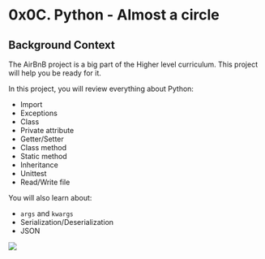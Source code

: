 <h1 class="gap">0x0C. Python - Almost a circle</h1>

<h2>Background Context</h2>
<p>The AirBnB project is a big part of the Higher level curriculum. 
This project will help you be ready for it.</p>

<p>In this project, you will review everything about Python:</p>

<ul>
<li>Import</li>
<li>Exceptions</li>
<li>Class</li>
<li>Private attribute</li>
<li>Getter/Setter</li>
<li>Class method</li>
<li>Static method</li>
<li>Inheritance</li>
<li>Unittest</li>
<li>Read/Write file</li>
</ul>

<p>You will also learn about:</p>

<ul>
<li><code>args</code> and <code>kwargs</code></li>
<li>Serialization/Deserialization</li>
<li>JSON</li>
</ul>

<IMG SRC="https://www.mundoperro.net/wp-content/uploads/perro-pelota.gif">

